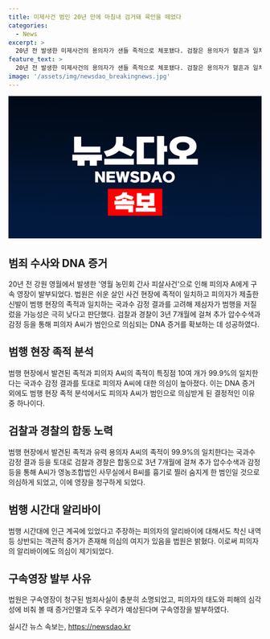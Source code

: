 ```yaml
---
title: 미제사건 범인 20년 만에 마침내 검거돼 육안을 떼었다
categories:
  - News
excerpt: >
  20년 전 발생한 미제사건의 용의자가 샌들 족적으로 체포됐다. 검찰은 용의자가 혈흔과 일치하는 샌들을 제출했으며, 법원은 용의자의 알리바이를 의심하고 구속 영장을 발부했다. 용의자의 족적이 범행 현장과 99.9% 일치하는 국과수 감정 결과를 기반으로 검찰은 용의자를 범인으로 확인하고 구속 영장을 청구했다. 검찰과 경찰은 3년 7개월에 걸쳐 추가 수사를 통해 용의자를 피해자를 찔러 숨지게 한 범인으로 확인했다.
feature_text: >
  20년 전 발생한 미제사건의 용의자가 샌들 족적으로 체포됐다. 검찰은 용의자가 혈흔과 일치하는 샌들을 제출했으며, 법원은 용의자의 알리바이를 의심하고 구속 영장을 발부했다. 용의자의 족적이 범행 현장과 99.9% 일치하는 국과수 감정 결과를 기반으로 검찰은 용의자를 범인으로 확인하고 구속 영장을 청구했다. 검찰과 경찰은 3년 7개월에 걸쳐 추가 수사를 통해 용의자를 피해자를 찔러 숨지게 한 범인으로 확인했다.
image: '/assets/img/newsdao_breakingnews.jpg'
---
```


<p><img src="/assets/img/newsdao_breakingnews.jpg" alt="koreaapp 속보" /></p>

<h2 data-ke-size="size26">범죄 수사와 DNA 증거</h2>

<p data-ke-size="size16">20년 전 강원 영월에서 발생한 '영월 농민회 간사 피살사건'으로 인해 피의자 A에게 구속 영장이 발부되었다. 법원은 쉬운 살인 사건 현장에 족적이 일치하고 피의자가 제출한 신발이 범행 현장의 족적과 일치하는 국과수 감정 결과를 고려해 제삼자가 범행을 저질렀을 가능성은 극히 낮다고 판단했다. 검찰과 경찰이 3년 7개월에 걸쳐 추가 압수수색과 감정 등을 통해 피의자 A씨가 범인으로 의심되는 DNA 증거를 확보하는 데 성공하였다.</p>

<h2 data-ke-size="size26">범행 현장 족적 분석</h2>

<p data-ke-size="size16">범행 현장에서 발견된 족적과 피의자 A씨의 족적이 특징점 10여 개가 99.9%의 일치한다는 국과수 감정 결과를 토대로 피의자 A씨에 대한 의심이 높아졌다. 이는 DNA 증거 외에도 범행 현장 족적 분석에서도 피의자 A씨가 범인으로 의심받게 된 결정적인 이유 중 하나이다.</p>

<h2 data-ke-size="size26">검찰과 경찰의 합동 노력</h2>

<p data-ke-size="size16">범행 현장에서 발견된 족적과 유력 용의자 A씨의 족적이 99.9%의 일치한다는 국과수 감정 결과 등을 토대로 검찰과 경찰은 합동으로 3년 7개월에 걸쳐 추가 압수수색과 감정 등을 통해 A씨가 영농조합법인 사무실에서 B씨를 흉기로 찔러 숨지게 한 범인일 것으로 의심하게 되었고, 이에 영장을 청구하게 되었다.</p>

<h2 data-ke-size="size26">범행 시간대 알리바이</h2>

<p data-ke-size="size16">범행 시간대에 인근 계곡에 있었다고 주장하는 피의자의 알리바이에 대해서도 착신 내역 등 상반되는 객관적 증거가 존재해 의심의 여지가 있음을 법원은 밝혔다. 이로써 피의자의 알리바이에도 의심이 제기되었다.</p>

<h2 data-ke-size="size26">구속영장 발부 사유</h2>

<p data-ke-size="size16">법원은 구속영장이 청구된 범죄사실이 충분히 소명되었고, 피의자의 태도와 피해의 심각성에 비춰 볼 때 증거인멸과 도주 우려가 예상된다며 구속영장을 발부하였다.</p>
실시간 뉴스 속보는, <a href="https://newsdao.kr" rel="dofollow">https://newsdao.kr</a>


